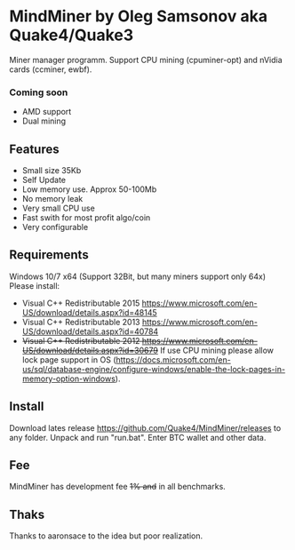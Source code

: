 # MindMiner by Oleg Samsonov aka Quake4/Quake3

Miner manager programm.
Support CPU mining (cpuminer-opt) and nVidia cards (ccminer, ewbf).

### Coming soon
* AMD support
* Dual mining

## Features
* Small size 35Kb
* Self Update
* Low memory use. Approx 50-100Mb
* No memory leak
* Very small CPU use
* Fast swith for most profit algo/coin
* Very configurable

## Requirements
Windows 10/7 x64 (Support 32Bit, but many miners support only 64x)
Please install:
* Visual C++ Redistributable 2015 https://www.microsoft.com/en-US/download/details.aspx?id=48145
* Visual C++ Redistributable 2013 https://www.microsoft.com/en-US/download/details.aspx?id=40784
* ~~Visual C++ Redistributable 2012 https://www.microsoft.com/en-US/download/details.aspx?id=30679~~
If use CPU mining please allow lock page support in OS (https://docs.microsoft.com/en-us/sql/database-engine/configure-windows/enable-the-lock-pages-in-memory-option-windows).

## Install
Download lates release https://github.com/Quake4/MindMiner/releases to any folder. Unpack and run "run.bat".
Enter BTC wallet and other data.

## Fee
MindMiner has development fee ~~1% and~~ in all benchmarks.

## Thaks
Thanks to aaronsace to the idea but poor realization.
